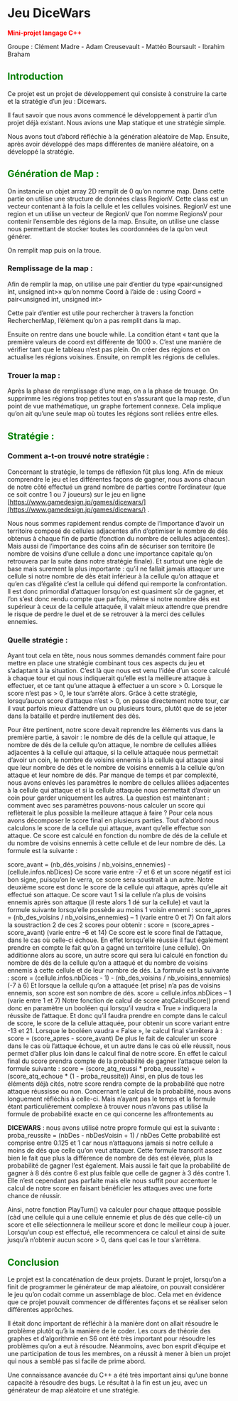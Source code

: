 # Jeu DiceWars

__**<span style="color:red">Mini-projet langage C++</span>**__

Groupe : Clément Madre - Adam Creusevault - Mattéo Boursault - Ibrahim Braham

## <span style="color:green">Introduction</span>

Ce projet est un projet de développement qui consiste à construire la carte et la stratégie d’un jeu : Dicewars.

Il faut savoir que nous avons commencé le développement à partir d’un projet déjà existant. Nous avions une Map statique et une stratégie simple.

Nous avons tout d’abord réfléchie à la génération aléatoire de Map. Ensuite, après avoir développé des maps différentes de manière aléatoire, on a développé la stratégie.

## <span style="color:green">Génération de Map :</span>
On instancie un objet array 2D remplit de 0 qu’on nomme map.  Dans cette partie on utilise une structure de données class RegionV. Cette class est un vecteur contenant à la fois la cellule et les cellules voisines. RegionV est une region et un utilise un vecteur de RegionV que l’on nomme RegionsV pour contenir l’ensemble des régions de la map.
Ensuite, on utilise une classe nous permettant de stocker toutes les coordonnées de la qu’on veut générer. 

On remplit map puis on la troue. 

### __Remplissage de la map :__

Afin de remplir la map, on utilise une pair d’entier du type «pair<unsigned int, unsigned int>» qu’on nomme Coord à l’aide de :
using Coord = pair<unsigned int, unsigned int>

Cette pair d’entier est utile pour rechercher à travers la fonction RechercherMap, l’élément qu’on a pas remplit dans la map.

Ensuite on rentre dans une boucle while. La condition étant « tant que la première valeurs de coord est différente de 1000 ». C’est une manière de vérifier tant que le tableau n’est pas plein. On créer des régions et on actualise les régions voisines. Ensuite, on remplit les régions de cellules.

### __Trouer la map :__

Après la phase de remplissage d’une map, on a la phase de trouage. On supprimme les régions trop petites tout en s’assurant que la map reste, d’un point de vue mathématique, un graphe fortement connexe. Cela implique qu’on ait qu’une seule map où toutes les régions sont reliées entre elles.

## <span style="color:green">Stratégie :</span>
### __Comment a-t-on trouvé notre stratégie :__

Concernant la stratégie, le temps de réflexion fût plus long. Afin de mieux comprendre le jeu et les différentes façons de gagner, nous avons chacun de notre côté effectué un grand nombre de parties contre l’ordinateur (que ce soit contre 1 ou 7 joueurs) sur le jeu en ligne [https://www.gamedesign.jp/games/dicewars/](https://www.gamedesign.jp/games/dicewars/) .

Nous nous sommes rapidement rendus compte de l’importance d’avoir un territoire composé de cellules adjacentes afin d’optimiser le nombre de dés obtenus à chaque fin de partie (fonction du nombre de cellules adjacentes). Mais aussi de l’importance des coins afin de sécuriser son territoire (le nombre de voisins d’une cellule a donc une importance capitale qu’on retrouvera par la suite dans notre stratégie finale). 
Et surtout une règle de base mais surement la plus importante : qu’il ne fallait jamais attaquer une cellule si notre nombre de dès était inférieur à la cellule qu’on attaque et qu’en cas d’égalité c’est la cellule qui défend qui remporte la confrontation. Il est donc primordial d’attaquer lorsqu’on est quasiment sûr de gagner, et l’on s’est donc rendu compte que parfois, même si notre nombre dés est supérieur à ceux de la cellule attaquée, il valait mieux attendre que prendre le risque de perdre le duel et de se retrouver à la merci des cellules ennemies.

### __Quelle stratégie :__
Ayant tout cela en tête, nous nous sommes demandés comment faire pour mettre en place une stratégie combinant tous ces aspects du jeu et s’adaptant à la situation. C’est là que nous est venu l’idée d’un score calculé à chaque tour et qui nous indiquerait qu’elle est la meilleure attaque à effectuer, et ce tant qu’une attaque à effectuer a un score > 0. Lorsque le score n’est pas > 0, le tour s’arrête alors. Grâce à cette stratégie, lorsqu’aucun score d’attaque n’est > 0, on passe directement notre tour, car il vaut parfois mieux d’attendre un ou plusieurs tours, plutôt que de se jeter dans la bataille et perdre inutilement des dès. 

Pour être pertinent, notre score devait reprendre les éléments vus dans la première partie, à savoir : le nombre de dés de la cellule qui attaque, le nombre de dés de la cellule qu’on attaque, le nombre de cellules alliées adjacentes à la cellule qui attaque, si la cellule attaquée nous permettait d’avoir un coin, le nombre de voisins ennemis à la cellule qui attaque ainsi que leur nombre de dés et le nombre de voisins ennemis à la cellule qu’on attaque et leur nombre de dés. Par manque de temps et par complexité, nous avons enlevés les paramètres le nombre de cellules alliées adjacentes à la cellule qui attaque et si la cellule attaquée nous permettait d’avoir un coin pour garder uniquement les autres.
La question est maintenant : comment avec ses paramètres pouvons-nous calculer un score qui reflèterait le plus possible la meilleure attaque à faire ? Pour cela nous avons décomposer le score final en plusieurs parties. 
Tout d’abord nous calculons le score de la cellule qui attaque, avant qu’elle effectue son attaque. Ce score est calculé en fonction du nombre de dés de la cellule et du nombre de voisins ennemis à cette cellule et de leur nombre de dés. La formule est la suivante :

score_avant = (nb_dés_voisins / nb_voisins_ennemies) - (cellule.infos.nbDices)
Ce score varie entre -7 et 6 et un score négatif est ici bon signe, puisqu’on le verra, ce score sera soustrait à un autre.
Notre deuxième score est donc le score de la cellule qui attaque, après qu’elle ait effectué son attaque. Ce score vaut 1 si la cellule n’a plus de voisins ennemis après son attaque (il reste alors 1 dé sur la cellule) et vaut la formule suivante lorsqu’elle possède au moins 1 voisin ennemi : 
score_apres = (nb_des_voisins / nb_voisins_ennemies) – 1 (varie entre 0 et 7)
On fait alors la soustraction 2 de ces 2 scores pour obtenir : 
score = (score_apres - score_avant) (varie entre -6 et 14) 
Ce score est le score final de l’attaque, dans le cas où celle-ci échoue. En effet lorsqu’elle réussie il faut également prendre en compte le fait qu’on a gagné un territoire (une cellule). On additionne alors au score, un autre score qui sera lui calculé en fonction du nombre de dés de la cellule qu’on a attaqué et du nombre de voisins ennemis à cette cellule et de leur nombre de dés. La formule est la suivante :
score = (cellule.infos.nbDices - 1) - (nb_des_voisins / nb_voisins_ennemies)(-7 à 6)
Et lorsque la cellule qu’on a attaquée (et prise) n’a pas de voisins ennemis, son score est son nombre de dés. 
score = cellule.infos.nbDices – 1 (varie entre 1 et 7)
Notre fonction de calcul de score  atqCalculScore() prend donc en paramètre un booléen qui lorsqu’il vaudra « True » indiquera la réussite de l’attaque. Et donc qu’il faudra prendre en compte dans le calcul de score, le score de la cellule attaquée, pour obtenir un score variant entre -13 et 21. Lorsque le booléen vaudra « False », le calcul final s’arrêtera à : 
score = (score_apres - score_avant) 
De plus le fait de calculer un score dans le cas où l’attaque échoue, et un autre dans le cas où elle réussit, nous permet d’aller plus loin dans le calcul final de notre score. En effet le calcul final du score prendra compte de la probabilité de gagner l’attaque selon la formule suivante :
score = (score_atq_reussi * proba_reussite) + (score_atq_echoue * (1 - proba_reussite))
Ainsi, en plus de tous les éléments déjà cités, notre score rendra compte de la probabilité que notre attaque réussisse ou non.
Concernant le calcul de la probabilité, nous avons longuement réfléchis à celle-ci. Mais n’ayant pas le temps et la formule étant particulièrement complexe à trouver nous n’avons pas utilisé la formule de probabilité exacte en ce qui concerne les affrontements au

**DICEWARS** : nous avons utilisé notre propre formule qui est la suivante : 
proba_reussite  = (nbDes - nbDesVoisin + 1) / nbDes
Cette probabilité est comprise entre 0.125 et 1 car nous n’attaquons jamais si notre cellule a moins de dés que celle qu’on veut attaquer. Cette formule transcrit assez bien le fait que plus la différence de nombre de dés est élevée, plus la probabilité de gagner l’est également. Mais aussi le fait que la probabilité de gagner à 8 dés contre 6 est plus faible que celle de gagner à 3 dés contre 1. Elle n’est cependant pas parfaite mais elle nous suffit pour accentuer le calcul de notre score en faisant bénéficier les attaques avec une forte chance de réussir.  

Ainsi, notre fonction  PlayTurn() va calculer pour chaque attaque possible (càd une cellule qui a une cellule ennemie et plus de dés que celle-ci) un score et elle sélectionnera le meilleur score et donc le meilleur coup à jouer. Lorsqu’un coup est effectué, elle recommencera ce calcul et ainsi de suite jusqu’à n’obtenir aucun score > 0, dans quel cas le tour s’arrêtera.

## <span style="color:green">Conclusion</span>

Le projet est la concaténation de deux projets. Durant le projet, lorsqu’on a finit de programmer le générateur de map aléatoire, on pouvait considérer le jeu qu’on codait comme un assemblage de bloc. Cela met en évidence que ce projet pouvait commencer de différentes façons et se réaliser selon différentes apprôches. 

Il était donc important de réfléchir à la manière dont on allait résoudre le problème plutôt qu’à la manière de le coder. Les cours de théorie des graphes et d’algorithmie en S6 ont été très important pour résoudre les problèmes qu’on a eut à résoudre. Néanmoins, avec bon esprit d’équipe et une participation de tous les membres, on a réussit à mener à bien un projet qui nous a semblé pas si facile de prime abord.

Une connaissance avancée du C++ a été très important ainsi qu’une bonne capacité à résoudre des bugs. Le résultat à la fin est un jeu, avec un générateur de map aléatoire et une stratégie.  